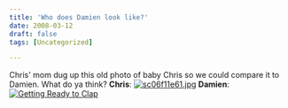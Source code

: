 ```yaml
---
title: 'Who does Damien look like?'
date: 2008-03-12
draft: false
tags: [Uncategorized]

---
```


Chris' mom dug up this old photo of baby Chris so we could compare it to Damien. What do ya think? **Chris**: [![sc06f11e61.jpg](http://family.chrisenns.com/wp3/wp-content/uploads/2008/03/sc06f11e61.jpg)](http://family.chrisenns.com/wp3/wp-content/uploads/2008/03/sc06f11e61.jpg "sc06f11e61.jpg") **Damien**: [![Getting Ready to Clap](http://farm3.static.flickr.com/2278/2316114812_1294a79782.jpg)](http://www.flickr.com/photos/lemon/2316114812/)